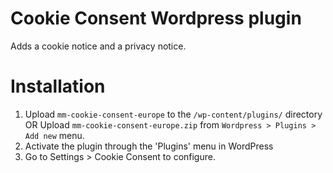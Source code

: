 # Cookie Consent Wordpress plugin
Adds a cookie notice and a privacy notice. 

# Installation
1. Upload `mm-cookie-consent-europe` to the `/wp-content/plugins/` directory OR
Upload `mm-cookie-consent-europe.zip` from `Wordpress > Plugins > Add new` menu.
2. Activate the plugin through the 'Plugins' menu in WordPress
3. Go to Settings > Cookie Consent to configure.
